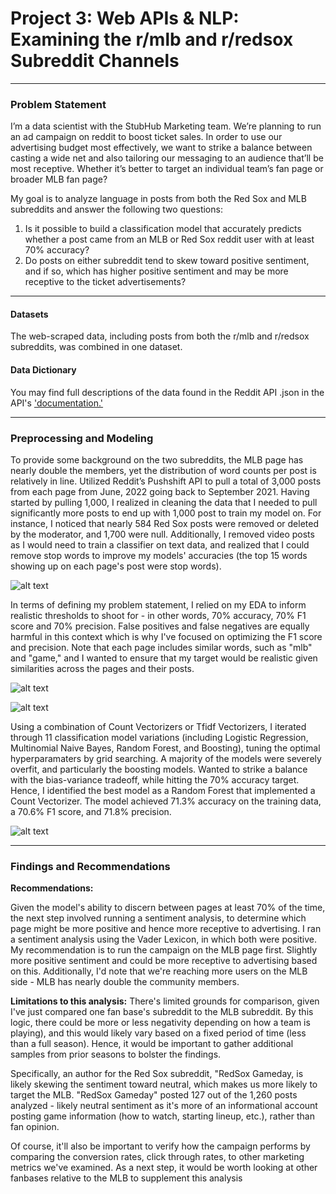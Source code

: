 # Project 3: Web APIs & NLP: Examining the r/mlb and r/redsox Subreddit Channels

-----
### Problem Statement

I’m a data scientist with the StubHub Marketing team. We’re planning to run an ad campaign on reddit to boost ticket sales. In order to use our advertising budget most effectively, we want to strike a balance between casting a wide net and also tailoring our messaging to an audience that’ll be most receptive. Whether it’s better to target an individual team’s fan page or broader MLB fan page?

My goal is to analyze language in posts from both the Red Sox and MLB subreddits and answer the following two questions:
1) Is it possible to build a classification model that accurately predicts whether a post came from an MLB or Red Sox reddit user with at least 70% accuracy? 
2) Do posts on either subreddit tend to skew toward positive sentiment, and if so, which has higher positive sentiment and may be more receptive to the ticket advertisements?

-----
#### Datasets

The web-scraped data, including posts from both the r/mlb and r/redsox subreddits, was combined in one dataset.  

#### Data Dictionary

You may find full descriptions of the data found in the Reddit API .json in the API's ['documentation.'](https://github.com/reddit-archive/reddit/wiki/JSON)


---

### Preprocessing and Modeling

To provide some background on the two subreddits, the MLB page has nearly double the members, yet the distribution of word counts per post is relatively in line. Utilized Reddit’s Pushshift API to pull a total of 3,000 posts from each page from June, 2022 going back to September 2021. Having started by pulling 1,000, I realized in cleaning the data that I needed to pull significantly more posts to end up with 1,000 post to train my model on. For instance, I noticed that nearly 584 Red Sox posts were removed or deleted by the moderator, and 1,700 were null. Additionally, I removed video posts as I would need to train a classifier on text data, and realized that I could remove stop words to improve my models' accuracies (the top 15 words showing up on each page's post were stop words). 

![alt text](https://git.generalassemb.ly/pemurp96/project-3/blob/master/images/word_count_dist_dark.png)


In terms of defining my problem statement, I relied on my EDA to inform realistic thresholds to shoot for - in other words, 70% accuracy, 70% F1 score and 70% precision. False positives and false negatives are equally harmful in this context which is why I've focused on optimizing the F1 score and precision. Note that each page includes similar words, such as "mlb" and "game," and I wanted to ensure that my target would be realistic given similarities across the pages and their posts.

![alt text](https://git.generalassemb.ly/pemurp96/project-3/blob/master/images/mlb_topwords_dark.png)

![alt text](https://git.generalassemb.ly/pemurp96/project-3/blob/master/images/sox_topwords_dark.png)

Using a combination of Count Vectorizers or Tfidf Vectorizers, I iterated through 11 classification model variations (including Logistic Regression, Multinomial Naive Bayes, Random Forest, and Boosting), tuning the optimal hyperparamaters by grid searching. A majority of the models were severely overfit, and particularly the boosting models. Wanted to strike a balance with the bias-variance tradeoff, while hitting the 70% accuracy target. Hence, I identified the best model as a Random Forest that implemented a Count Vectorizer. The model achieved 71.3% accuracy on the training data, a 70.6% F1 score, and 71.8% precision. 

![alt text]()


-----
### Findings and Recommendations

**Recommendations:**

Given the model's ability to discern between pages at least 70% of the time, the next step involved running a sentiment analysis, to determine which page might be more positive and hence more receptive to advertising. I ran a sentiment analysis using the Vader Lexicon, in which both were positive. My recommendation is to run the campaign on the MLB page first. Slightly more positive sentiment and could be more receptive to advertising based on this. Additionally, I'd note that we're reaching more users on the MLB side - MLB has nearly double the community members.


**Limitations to this analysis:** 
There's limited grounds for comparison, given I've just compared one fan base's subreddit to the MLB subreddit. By this logic, there could be more or less negativity depending on how a team is playing), and this would likely vary based on a fixed period of time (less than a full season). Hence, it would be important to gather additional samples from prior seasons to bolster the findings. 

Specifically, an author for the Red Sox subreddit, "RedSox Gameday, is likely skewing the sentiment toward neutral, which makes us more likely to target the MLB. "RedSox Gameday" posted 127 out of the 1,260 posts analyzed - likely neutral sentiment as it's more of an informational account posting game information (how to watch, starting lineup, etc.), rather than fan opinion.

Of course, it'll also be important to verify how the campaign performs by comparing the conversion rates, click through rates, to other marketing metrics we've examined. As a next step, it would be worth looking at other fanbases relative to the MLB to supplement this analysis

